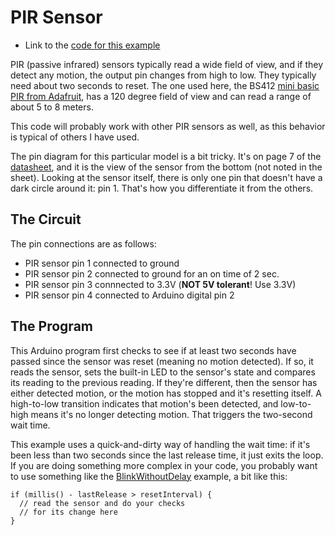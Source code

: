 # PIR Sensor

* Link to the [code for this example]({{site.codeurl}}/PIRSensor/PIRSensor.ino)

 PIR (passive infrared) sensors typically read a wide field of view, and if they detect any motion, the output pin changes from high to low. They typically need about two seconds to reset. The one used here, the BS412 [mini basic PIR from Adafruit](https://www.adafruit.com/product/4666), has a 120 degree field of view and can read a range of about 5 to 8 meters. 

This code will probably work with other PIR sensors as well, as this behavior is typical of others I have used. 

The pin diagram for this particular model is a bit tricky. It's on page 7 of the [datasheet](https://cdn-shop.adafruit.com/product-files/4666/Datasheet.pdf), and it is the view of the sensor from the bottom (not noted in the sheet). Looking at the sensor itself, there is only one pin that doesn't have a dark circle around it: pin 1. That's how you differentiate it from the others. 

## The Circuit

The pin connections are as follows:
 * PIR sensor pin 1 connected to ground
  * PIR sensor pin 2 connected to ground for an on time of 2 sec.
  * PIR sensor pin 3 connnected to 3.3V (**NOT 5V tolerant**! Use 3.3V)
  * PIR sensor pin 4 connected to Arduino digital pin 2

## The Program

This Arduino program first checks to see if at least two seconds have passed since the sensor was reset (meaning no motion detected). If so, it reads the sensor, sets the built-in LED to the sensor's state and compares its reading to the previous reading. If they're different, then the sensor has either detected motion, or the motion has stopped and it's resetting itself. A high-to-low transition indicates that motion's been detected, and low-to-high means it's no longer detecting motion. That triggers the two-second wait time.

This example uses a quick-and-dirty way of handling the wait time: if it's been less than two seconds since the last release time, it just exits the loop. If you are doing something more complex in your code, you probably want to use something like the [BlinkWithoutDelay](https://www.arduino.cc/en/Tutorial/BuiltInExamples/BlinkWithoutDelay) example, a bit like this:

````
if (millis() - lastRelease > resetInterval) {
  // read the sensor and do your checks 
  // for its change here
}
````